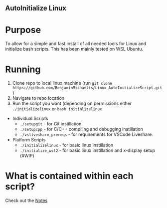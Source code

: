 ## AutoInitialize Linux

# Purpose
To allow for a simple and fast install of all needed tools for Linux and initialize bash scripts.
This has been mainly tested on WSL Ubuntu.

# Running
1. Clone repo to local linux machine (run `git clone https://github.com/BenjaminMichaelis/Linux_AutoInitializeScript.git`)<br>
2. Navigate to repo location
3. Run the script you want (depending on permissions either `./initializelinux` or `bash initializelinux`
- Individual Scripts
  - `./setupgit` - for Git instillation
  - `./setupcpp` - for C/C++ compiling and debugging instillation
  - `./vsliveshare_prereqs` - for requirements for VSCode Liveshare.
- Platform Scripts
  - `./initializelinux` - for basic linux instillation
  - `./initialize_wsl2` - for basic linux instillation and x-display setup (#WIP)

# What is contained within each script?
Check out the [Notes](https://github.com/BenjaminMichaelis/Linux_AutoInitializeScript/blob/master/notes.md)
